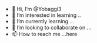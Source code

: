 - 👋 Hi, I’m @Yobaggi3
- 👀 I’m interested in learning ..
- 🌱 I’m currently learning ...
- 💞️ I’m looking to collaborate on ...
- 📫 How to reach me ...here

<!---
Yobaggi3/Yobaggi3 is a ✨ special ✨ repository because its `README.md` (this file) appears on your GitHub profile.
You can click the Preview link to take a look at your changes.
--->
